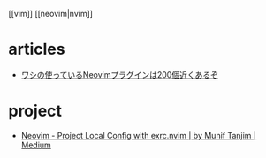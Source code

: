 [[vim]]
[[neovim|nvim]]

# articles
- [ワシの使っているNeovimプラグインは200個近くあるぞ](https://zenn.dev/yutakatay/articles/neovim-plugins-2022)
# project
- [Neovim - Project Local Config with exrc.nvim | by Munif Tanjim | Medium](https://muniftanjim.medium.com/neovim-project-local-config-with-exrc-nvim-42ebcb859809)

